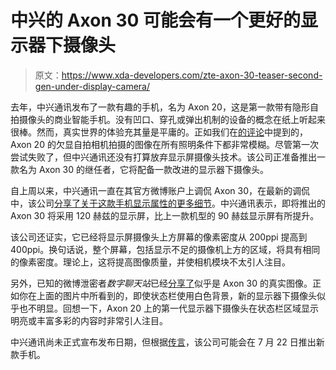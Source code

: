 # 中兴的 Axon 30 可能会有一个更好的显示器下摄像头

> 原文：<https://www.xda-developers.com/zte-axon-30-teaser-second-gen-under-display-camera/>

去年，中兴通讯发布了一款有趣的手机，名为 Axon 20，这是第一款带有隐形自拍摄像头的商业智能手机。没有凹口、穿孔或弹出机制的设备的概念在纸上听起来很棒。然而，真实世界的体验充其量是平庸的。正如我们在[的评论](https://www.xda-developers.com/zte-axon-20-5g-under-display-camera-hands-on/)中提到的，Axon 20 的欠显自拍相机拍摄的图像在所有照明条件下都非常模糊。尽管第一次尝试失败了，但中兴通讯还没有打算放弃显示屏摄像头技术。该公司正准备推出一款名为 Axon 30 的继任者，它将配备一款改进的显示器下摄像头。

自上周以来，中兴通讯一直在其官方微博账户上调侃 Axon 30，在最新的调侃中，该公司[分享了关于这款手机显示属性的更多细节](https://weibo.com/u/2063264115?is_all=1#_rnd1626154292951)。中兴通讯表示，即将推出的 Axon 30 将采用 120 赫兹的显示屏，比上一款机型的 90 赫兹显示屏有所提升。

该公司还证实，它已经将显示屏摄像头上方屏幕的像素密度从 200ppi 提高到 400ppi。换句话说，整个屏幕，包括显示不足的摄像机上方的区域，将具有相同的像素密度。理论上，这将提高图像质量，并使相机模块不太引人注目。

另外，已知的微博泄密者*数字聊天站*已经[分享了](https://weibo.com/6048569942/Koxaub39t?from=page_1005056048569942_profile&wvr=6&mod=weibotime&type=comment#_rnd1626154346449)似乎是 Axon 30 的真实图像。正如你在上面的图片中所看到的，即使状态栏使用白色背景，新的显示器下摄像头似乎也不明显。回想一下，Axon 20 上的第一代显示器下摄像头在状态栏区域显示明亮或丰富多彩的内容时非常引人注目。

中兴通讯尚未正式宣布发布日期，但根据[传言](https://weibo.com/2894115102/Klb00e8Iw?from=page_1005052894115102_profile&wvr=6&mod=weibotime&type=comment)，该公司可能会在 7 月 22 日推出新款手机。